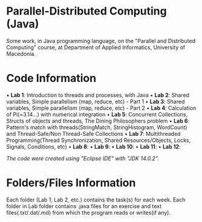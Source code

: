 # Parallel-Distributed Computing (Java)

Some work, in Java programming language, on the "Parallel and Distributed Computing" course, at Department of Applied Informatics, University of Macedonia.

# Code Information

• **Lab 1**: Introduction to threads and processes, with Java
• **Lab 2**: Shared variables, Simple parallelism (map, reduce, etc) - Part 1
• **Lab 3**: Shared variables, Simple parallelism (map, reduce, etc) - Part 2
• **Lab 4**: Calculation of Pi(=3.14...) with numerical integration
• **Lab 5**: Concurrent Collections, Structs of objects and threads, The Dining Philosophers problem
• **Lab 6**: Pattern's match with threads(StringMatch, StringHistogram, WordCount) and Thread-Safe/Non Thread-Safe Collections
• **Lab 7**: Multithreaded Programming(Thread Synchronization, Shared Resources/Objects, Locks, Signals, Conditions, etc)
• **Lab 8**: 
• **Lab 9**: 
• **Lab 10**: 
• **Lab 11**: 
• **Lab 12**: 

*The code were created using "Eclipse IDE" with "JDK 14.0.2".*

# Folders/Files Information

Each folder (Lab 1, Lab 2, etc.) contains the task(s) for each week.
Each folder in Lab folder contains .java files for an exercise and text files(.txt/.dat/.md) from which the program reads or writes(if any).
